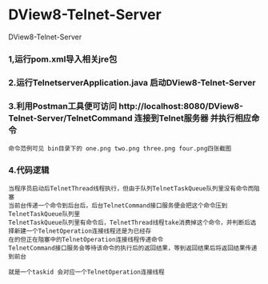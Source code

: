 # DView8-Telnet-Server
DView8-Telnet-Server
### 1,运行pom.xml导入相关jre包
### 2.运行TelnetserverApplication.java 启动DView8-Telnet-Server
### 3.利用Postman工具便可访问 http://localhost:8080/DView8-Telnet-Server/TelnetCommand 连接到Telnet服务器 并执行相应命令
    命令范例可见 bin目录下的 one.png two.png three.png four.png四张截图
### 4.代码逻辑
    当程序员启动后TelnetThread线程执行，但由于队列TelnetTaskQueue队列里没有命令而阻塞
    当前台传递一个命令到后台后，后台TelnetCommand接口服务便会把这个命令压到TelnetTaskQueue队列里
    TelnetTaskQueue队列里有命令后，TelnetThread线程take消费掉这个命令，并判断后选择新建一个TelnetOperation连接线程还是为已经存
    在的但正在阻塞中的TelnetOperation连接线程传递命令
    TelnetCommand接口服务会等待该命令的执行后的返回结果，等到返回结果后将返回结果传递到前台
    
    就是一个taskid 会对应一个TelnetOperation连接线程
 
 
 
 
